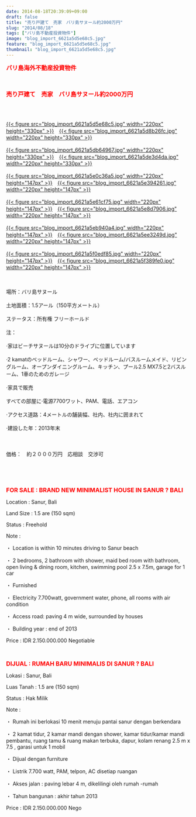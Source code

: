 ```yaml
---
date: 2014-08-18T20:39:09+09:00
draft: false
title: "売り戸建て　売家　バリ島サヌール約2000万円"
slug: "2014/08/18"
tags: ["バリ島不動産投資物件"]
image: "blog_import_6621a5d5e68c5.jpg"
feature: "blog_import_6621a5d5e68c5.jpg"
thumbnail: "blog_import_6621a5d5e68c5.jpg"
---
```

<p><font color="#ff0000" size="3"><strong>バリ島海外不動産投資物件</strong></font></p><p><font color="#ff0000" size="3"><strong><br/></strong></font></p><p><font color="#ff0000" size="3"><strong>売り戸建て　売家　バリ島サヌール約2000万円<br/></strong></font></p><br/><p><br/><a href="blog_import_6621a5d74260b.jpg">{{< figure src="blog_import_6621a5d5e68c5.jpg" width="220px" height="330px" >}}</a>　<a href="blog_import_6621a5da1a73e.jpg">{{< figure src="blog_import_6621a5d8b26fc.jpg" width="220px" height="330px" >}}</a><br/><br/><a href="blog_import_6621a5dc97cba.jpg">{{< figure src="blog_import_6621a5db64967.jpg" width="220px" height="330px" >}}</a>　<a href="blog_import_6621a5df6c716.jpg">{{< figure src="blog_import_6621a5de3d4da.jpg" width="220px" height="330px" >}}</a><br/><br/><a href="blog_import_6621a5e201164.jpg">{{< figure src="blog_import_6621a5e0c36a5.jpg" width="220px" height="147px" >}}</a>　<a href="blog_import_6621a5e4c63f6.jpg">{{< figure src="blog_import_6621a5e394261.jpg" width="220px" height="147px" >}}</a><br/><br/><a href="blog_import_6621a5e7518f5.jpg">{{< figure src="blog_import_6621a5e61cf75.jpg" width="220px" height="147px" >}}</a>　<a href="blog_import_6621a5ea156cd.jpg">{{< figure src="blog_import_6621a5e8d7906.jpg" width="220px" height="147px" >}}</a><br/><br/><a href="blog_import_6621a5ecc728a.jpg">{{< figure src="blog_import_6621a5eb940a4.jpg" width="220px" height="147px" >}}</a>　<a href="blog_import_6621a5ef6e26f.jpg">{{< figure src="blog_import_6621a5ee3249d.jpg" width="220px" height="147px" >}}</a><br/><br/><a href="blog_import_6621a5f22ae02.jpg">{{< figure src="blog_import_6621a5f0edf85.jpg" width="220px" height="147px" >}}</a>　<a href="blog_import_6621a5f4baf40.jpg">{{< figure src="blog_import_6621a5f389fe0.jpg" width="220px" height="147px" >}}</a><br/></p><p><br/><br/><span>場所：バリ島サヌール</span> <br/><br/><span>土地</span><span>面積：</span><span>1.5アール</span><span>（</span><span>150</span><span>平方メートル</span><span>）</span> <br/><br/><span>ステータス：</span><span>所有権</span> フリーホールド<br/><br/><span>注：</span> <br/><br/><span>·</span><span>家は</span><span>ビーチ</span><span>サヌール</span><span>は10分</span><span>の</span><span>ドライブ</span><span>に位置しています</span> <br/><br/><span>·2</span> <span class="hps">kamat</span><span>の</span><span>ベッドルーム、</span><span>シャワー</span><span>、</span><span>ベッドルーム/</span><span>バスルーム</span><span>メイド</span><span>、リビングルーム、</span><span>オープン</span><span>ダイニングルーム</span><span>、キッチン</span><span>、プール</span><span>2.5</span> <span class="hps">MX</span><span>7.5</span><span>と</span><span>2</span><span>バスルーム</span><span>、</span><span>1</span><span>車のため</span><span>のガレージ</span> <br/><br/><span>·</span><span>家具で</span><span>販売</span> <br/><br/><span>すべての部屋に</span><span>·電源</span><span>7700ワット</span><span>、</span><span>PAM</span><span>、</span><span>電話、エアコン</span> <br/><br/><span>·</span><span>アクセス道路</span><span>：</span><span>4メートル</span><span>の</span><span>舗装</span><span>幅</span><span>、</span><span>社内</span><span>、社内</span><span>に囲まれて</span> <br/><br/><span>·</span><span>建設した年：</span><span>2013年末</span> <br/><br/> <br/><br/><span>価格：　約２０００万円　</span><span>応相談　交渉可</span></p><br/><br/><br/><p><font color="#ff0000" size="3"><strong>FOR SALE : BRAND NEW MINIMALIST HOUSE IN SANUR ? BALI</strong></font></p><p>Location          : Sanur, Bali </p><p>Land Size         : 1.5 are (150 sqm)</p><p>Status               : Freehold </p><p>Note                 : </p><p>・         Location is within 10 minutes driving to Sanur beach </p><p>・         2 bedrooms, 2 bathroom with shower, maid bed room with bathroom, open living &amp; dining room, kitchen, swimming pool 2.5 x 7.5m, garage for 1 car</p><p>・         Furnished</p><p>・         Electricity 7.700watt, government water, phone, all rooms with air condition</p><p>・         Access road:  paving 4 m wide, surrounded by houses </p><p>・         Building year : end of 2013</p><p> </p><p>Price                : IDR 2.150.000.000 Negotiable </p><br/><p> </p><p> </p><p><font color="#ff0000" size="3"><strong>DIJUAL : RUMAH BARU MINIMALIS DI SANUR ? BALI </strong></font></p><p> </p><p>Lokasi              : Sanur, Bali </p><p>Luas Tanah      : 1.5 are (150 sqm) </p><p>Status               : Hak Milik</p><p>Note                 : </p><p>・         Rumah ini berlokasi 10 menit menuju pantai sanur dengan berkendara </p><p>・         2 kamat tidur, 2 kamar mandi dengan shower, kamar tidur/kamar mandi pembantu, ruang tamu &amp; ruang makan terbuka, dapur, kolam renang 2.5 m x 7.5 , garasi untuk 1 mobil </p><p>・         Dijual dengan furniture </p><p>・         Listrik 7.700 watt, PAM, telpon, AC disetiap ruangan</p><p>・         Akses jalan : paving lebar 4 m, dikelilingi oleh rumah -rumah</p><p>・         Tahun bangunan : akhir tahun 2013</p><p> </p><p>Price                : IDR 2.150.000.000 Nego<br/></p>

